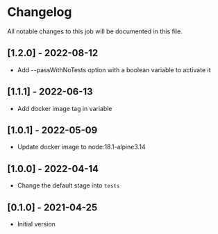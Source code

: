 # Changelog
All notable changes to this job will be documented in this file.

## [1.2.0] - 2022-08-12
* Add --passWithNoTests option with a boolean variable to activate it

## [1.1.1] - 2022-06-13
* Add docker image tag in variable 

## [1.0.1] - 2022-05-09
* Update docker image to node:18.1-alpine3.14

## [1.0.0] - 2022-04-14
* Change the default stage into `tests`

## [0.1.0] - 2021-04-25
* Initial version
